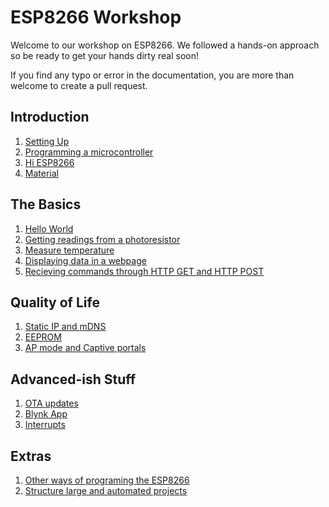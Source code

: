 # ESP8266 Workshop
Welcome to our workshop on ESP8266. We followed a hands-on approach so be ready to get your hands dirty real soon!

If you find any typo or error in the documentation, you are more than welcome to create a pull request.

## Introduction
 1. [Setting Up](./content/setup.md)
 3. [Programming a microcontroller](./content/microcontroller.md)
 4. [Hi ESP8266](./content/hiesp.md)
 5. [Material](./content/Material.md)

## The Basics
 1. [Hello World](./content/helloworld.md)
 2. [Getting readings from a photoresistor](./content/ex1.md)
 3. [Measure temperature](./content/temperature.md)
 4. [Displaying data in a webpage](./content/ex2.md)
 5. [Recieving commands through HTTP GET and HTTP POST](./content/ex3.md)

## Quality of Life
 1. [Static IP and mDNS](./content/ex4.md)
 2. [EEPROM](./content/ex5.md)
 3. [AP mode and Captive portals](./content/ex6.md)

## Advanced-ish Stuff
 1. [OTA updates](./content/ex7.md)
 2. [Blynk App](./content/ex8.md)
 3. [Interrupts](./content/interrupts.md)

## Extras
 1. [Other ways of programing the ESP8266](./content/ex9.md)
 2. [Structure large and automated projects](./content/statemachines.md)
